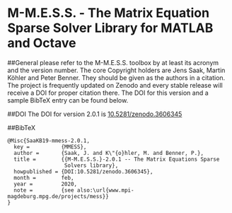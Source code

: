 M-M.E.S.S. - The Matrix Equation Sparse Solver Library for MATLAB and Octave
============================================================================

##General
please refer to the M-M.E.S.S. toolbox by at least its acronym and the
version number. The core Copyright holders are Jens Saak, Martin
Köhler and Peter Benner. They should be given as the authors in a
citation. The project is frequently updated on Zenodo and every stable
release will receive a DOI for proper citation there. The DOI for this
version and a sample BibTeX entry can be found below.

##DOI
The DOI for version 2.0.1 is
[10.5281/zenodo.3606345](http://doi.org/10.5281/zenodo.3606345)

##BibTeX
```
@Misc{SaaKB19-mmess-2.0.1,
  key =			 {MMESS},
  author =		 {Saak, J. and K\"{o}hler, M. and Benner, P.},
  title =		 {{M-M.E.S.S.}-2.0.1 -- The Matrix Equations Sparse
                  Solvers library}, 
  howpublished = {DOI:10.5281/zenodo.3606345},
  month =		 feb,
  year =		 2020,
  note =		 {see also:\url{www.mpi-magdeburg.mpg.de/projects/mess}}
}
```
